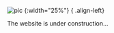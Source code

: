 ![pic](https://img2.imgtp.com/2024/01/28/aRtIJYPL.jpg)
{:width="25%"}
{ .align-left}

The website is under construction...
